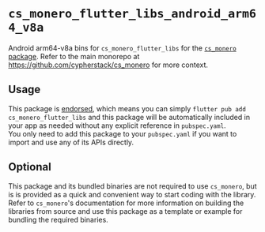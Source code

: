 # `cs_monero_flutter_libs_android_arm64_v8a`
Android arm64-v8a bins for `cs_monero_flutter_libs` for the
[`cs_monero` package](https://pub.dev/packages/cs_salvium).  Refer to the main
monorepo at https://github.com/cypherstack/cs_monero for more context.

## Usage
This package is [endorsed](https://flutter.dev/to/endorsed-federated-plugin), which means you can simply
`flutter pub add cs_monero_flutter_libs` and this package will be automatically
included in your app as needed without any explicit reference in `pubspec.yaml`.  
You only need to add this package to your `pubspec.yaml` if you want to import
and use any of its APIs directly.

## Optional
This package and its bundled binaries are not required to use `cs_monero`, but
is is provided as a quick and convenient way to start coding with the library.  
Refer to `cs_monero`'s documentation for more information on building the
libraries from source and use this package as a template or example for bundling
the required binaries.

